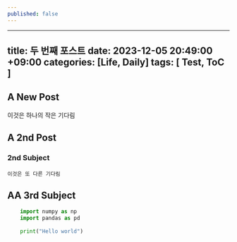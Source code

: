 ```yaml
---
published: false
---
```

---
title: 두 번째 포스트
date: 2023-12-05 20:49:00 +09:00
categories: [Life, Daily]
tags:
  [
    Test,
    ToC
  ]
---

## A New Post

이것은 하나의 작은 기다림

## A 2nd Post

### 2nd Subject
	
    이것은 또 다른 기다림
    
## AA 3rd Subject

```python
	import numpy as np
    import pandas as pd
    
  	print("Hello world")
```

